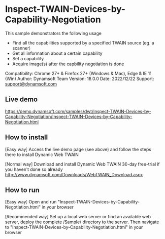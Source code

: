 # Inspect-TWAIN-Devices-by-Capability-Negotiation
This sample demonstrators the following usage

* Find all the capabilities supported by a specified TWAIN source (eg. a scanner)
* Get all information about a certain capability
* Set a capability
* Acquire image(s) after the capbility negotiation is done

Compatibility: Chrome 27+ & Firefox 27+ (Windows & Mac), Edge & IE 11 (Win)
Author: Dynamsoft Team
Version: 18.0.0
Date: 2022/12/22
Support: support@dynamsoft.com


## Live demo

https://demo.dynamsoft.com/samples/dwt/Inspect-TWAIN-Devices-by-Capability-Negotiation/Inspect-TWAIN-Devices-by-Capability-Negotiation.html


## How to install

[Easy way]
Access the live demo page (see above) and follow the steps there to install Dynamic Web TWAIN

[Normal way]
Download and install Dynamic Web TWAIN 30-day free-trial if you haven't done so already
http://www.dynamsoft.com/Downloads/WebTWAIN_Download.aspx

## How to run

[Easy way]
Open and run "Inspect-TWAIN-Devices-by-Capability-Negotiation.html" in your browser

[Recommended way]
Set up a local web server or find an available web server, deploy the complete /Sample/ directory to the server. Then navigate to "Inspect-TWAIN-Devices-by-Capability-Negotiation.html" in your browser


